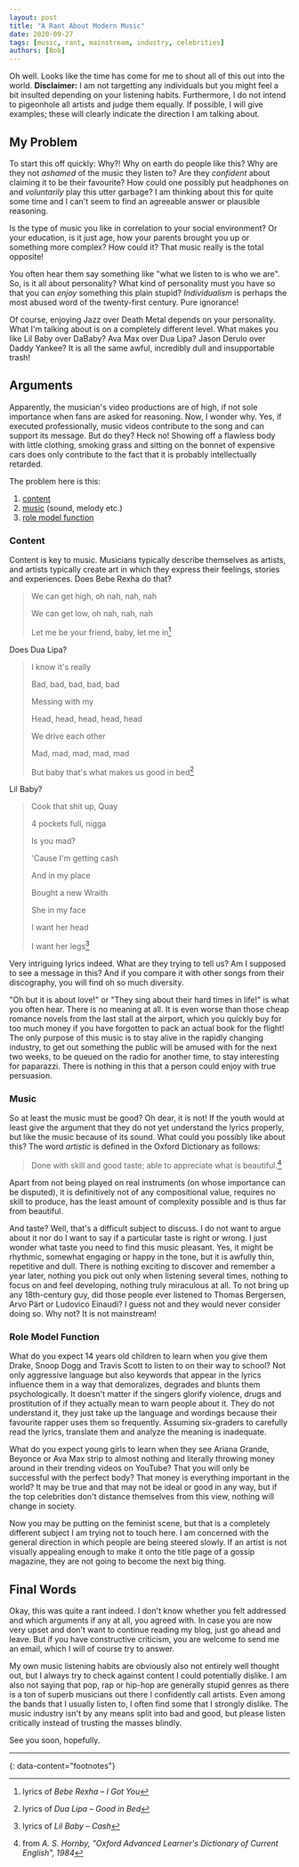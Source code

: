 ```yaml
---
layout: post
title: "A Rant About Modern Music"
date: 2020-09-27
tags: [music, rant, mainstream, industry, celebrities]
authors: [Bob]
---
```

Oh well.
Looks like the time has come for me to shout all of this out into the world.
**Disclaimer:** I am not targetting any individuals but you might feel a bit insulted depending on your listening habits.
Furthermore, I do not intend to pigeonhole all artists and judge them equally.
If possible, I will give examples; these will clearly indicate the direction I am talking about.

## My Problem
To start this off quickly:
Why?!
Why on earth do people like this?
Why are they not *ashamed* of the music they listen to?
Are they *confident* about claiming it to be their favourite?
How could one possibly put headphones on and *voluntarily* play this utter garbage?
I am thinking about this for quite some time and I can't seem to find an agreeable answer or plausible reasoning.

Is the type of music you like in correlation to your social environment?
Or your education, is it just age, how your parents brought you up or something more complex?
How could it?
That music really is the total opposite!

You often hear them say something like "what we listen to is who we are".
So, is it all about personality?
What kind of personality must you have so that you can *enjoy* something this plain stupid?
*Individualism* is perhaps the most abused word of the twenty-first century.
Pure ignorance!

Of course, enjoying Jazz over Death Metal depends on your personality.
What I'm talking about is on a completely different level.
What makes you like Lil Baby over DaBaby?
Ava Max over Dua Lipa?
Jason Derulo over Daddy Yankee?
It is all the same awful, incredibly dull and insupportable trash!

## Arguments
Apparently, the musician's video productions are of high, if not sole importance when fans are asked for reasoning.
Now, I wonder why.
Yes, if executed professionally, music videos contribute to the song and can support its message.
But do they?
Heck no!
Showing off a flawless body with little clothing, smoking grass and sitting on the bonnet of expensive cars does only contribute to the fact that it is probably intellectually retarded.

The problem here is this:

1. [content](#content)
2. [music](#music) (sound, melody etc.)
3. [role model function](#role-model-function)

### Content
Content is key to music.
Musicians typically describe themselves as artists, and artists typically create art in which they express their feelings, stories and experiences.
Does Bebe Rexha do that?

> We can get high, oh nah, nah, nah
>
> We can get low, oh nah, nah, nah
>
> Let me be your friend, baby, let me in[^1]

Does Dua Lipa?

> I know it's really
>
> Bad, bad, bad, bad, bad
>
> Messing with my
>
> Head, head, head, head, head
>
> We drive each other
>
> Mad, mad, mad, mad, mad
>
> But baby that's what makes us good in bed[^2]

Lil Baby?

> Cook that shit up, Quay
>
> 4 pockets full, nigga
>
> Is you mad?
>
> 'Cause I'm getting cash
>
> And in my place
>
> Bought a new Wraith
>
> She in my face
>
> I want her head
>
> I want her legs[^3]

Very intriguing lyrics indeed.
What are they trying to tell us?
Am I supposed to see a message in this?
And if you compare it with other songs from their discography, you will find oh so much diversity.

"Oh but it is about love!" or "They sing about their hard times in life!" is what you often hear.
There is no meaning at all.
It is even worse than those cheap romance novels from the last stall at the airport, which you quickly buy for too much money if you have forgotten to pack an actual book for the flight!
The only purpose of this music is to stay alive in the rapidly changing industry, to get out something the public will be amused with for the next two weeks, to be queued on the radio for another time, to stay interesting for paparazzi.
There is nothing in this that a person could enjoy with true persuasion.

### Music
So at least the music must be good?
Oh dear, it is not!
If the youth would at least give the argument that they do not yet understand the lyrics properly, but like the music because of its sound.
What could you possibly like about this?
The word *artistic* is defined in the Oxford Dictionary as follows:

> Done with skill and good taste; able to appreciate what is beautiful.[^4]

Apart from not being played on real instruments (on whose importance can be disputed), it is definitively not of any compositional value, requires no skill to produce, has the least amount of complexity possible and is thus far from beautiful.

And taste?
Well, that's a difficult subject to discuss.
I do not want to argue about it nor do I want to say if a particular taste is right or wrong.
I just wonder what taste you need to find this music pleasant.
Yes, it might be rhythmic, somewhat engaging or happy in the tone, but it is awfully thin, repetitive and dull.
There is nothing exciting to discover and remember a year later, nothing you pick out only when listening several times, nothing to focus on and feel developing, nothing truly miraculous at all.
To not bring up any 18th-century guy, did those people ever listened to Thomas Bergersen, Arvo Pärt or Ludovico Einaudi?
I guess not and they would never consider doing so.
Why not?
It is not mainstream!

### Role Model Function
What do you expect 14 years old children to learn when you give them Drake, Snoop Dogg and Travis Scott to listen to on their way to school?
Not only aggressive language but also keywords that appear in the lyrics influence them in a way that demoralizes, degrades and blunts them psychologically.
It doesn't matter if the singers glorify violence, drugs and prostitution of if they actually mean to warn people about it.
They do not understand it, they just take up the language and wordings because their favourite rapper uses them so frequently.
Assuming six-graders to carefully read the lyrics, translate them and analyze the meaning is inadequate.

What do you expect young girls to learn when they see Ariana Grande, Beyonce or Ava Max strip to almost nothing and literally throwing money around in their trending videos on YouTube?
That you will only be successful with the perfect body?
That money is everything important in the world?
It may be true and that may not be ideal or good in any way, but if the top celebrities don't distance themselves from this view, nothing will change in society.

Now you may be putting on the feminist scene, but that is a completely different subject I am trying not to touch here.
I am concerned with the general direction in which people are being steered slowly.
If an artist is not visually appealing enough to make it onto the title page of a gossip magazine, they are not going to become the next big thing.

## Final Words
Okay, this was quite a rant indeed.
I don't know whether you felt addressed and which arguments if any at all, you agreed with.
In case you are now very upset and don't want to continue reading my blog, just go ahead and leave.
But if you have constructive criticism, you are welcome to send me an email, which I will of course try to answer.

My own music listening habits are obviously also not entirely well thought out, but I always try to check against content I could potentially dislike.
I am also not saying that pop, rap or hip-hop are generally stupid genres as there is a ton of superb musicians out there I confidently call artists.
Even among the bands that I usually listen to, I often find some that I strongly dislike.
The music industry isn't by any means split into bad and good, but please listen critically instead of trusting the masses blindly.

See you soon, hopefully.

---
{: data-content="footnotes"}

[^1]: lyrics of *Bebe Rexha – I Got You*
[^2]: lyrics of *Dua Lipa – Good in Bed*
[^3]: lyrics of *Lil Baby – Cash*
[^4]: from *A. S. Hornby, "Oxford Advanced Learner's Dictionary of Current English", 1984*
